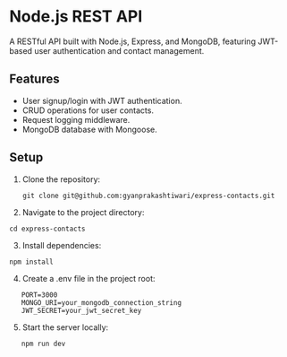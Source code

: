 # Node.js REST API

A RESTful API built with Node.js, Express, and MongoDB, featuring JWT-based user authentication and contact management.

## Features

- User signup/login with JWT authentication.
- CRUD operations for user contacts.
- Request logging middleware.
- MongoDB database with Mongoose.

## Setup

1. Clone the repository:
   ```
   git clone git@github.com:gyanprakashtiwari/express-contacts.git
   ```
2. Navigate to the project directory:

```
cd express-contacts
```

3. Install dependencies:

```
npm install
```

4. Create a .env file in the project root:

````
   PORT=3000
   MONGO_URI=your_mongodb_connection_string
   JWT_SECRET=your_jwt_secret_key

````

5. Start the server locally:

```
   npm run dev
```
